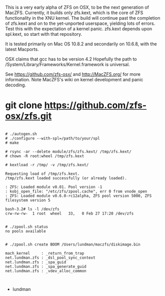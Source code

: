 This is a very early alpha of ZFS on OSX, to be the next generation of MacZFS.
Currently, it builds only zfs.kext, which is the core of ZFS functionality
in the XNU kernel.  The build will continue
past the completion of zfs.kext and on to the yet-unported userspace, yielding
lots of errors.  Test this with the expectation of a kernel panic.
zfs.kext depends upon spl.kext, so start with that repository.

It is tested primarily on Mac OS 10.8.2 and secondarily on 10.6.8, with
the latest Macports.

OSX claims that gcc has to be version 4.2
Hopefully the path to /System/Library/Frameworks/Kernel.framework is universal.

See https://github.com/zfs-osx/ and http://MacZFS.org/ for more information.
Note MacZFS's wiki on kernel development and panic decoding.

# git clone https://github.com/zfs-osx/zfs.git

```

# ./autogen.sh
# ./configure --with-spl=/path/to/your/spl
# make

# rsync -ar --delete module/zfs/zfs.kext/ /tmp/zfs.kext/
# chown -R root:wheel /tmp/zfs.kext

# kextload -r /tmp/ -v /tmp/zfs.kext/

Requesting load of /tmp/zfs.kext.
/tmp/zfs.kext loaded successfully (or already loaded).

: ZFS: Loaded module v0.01. Pool version -1
: kobj_open_file: "/etc/zfs/zpool.cache", err 0 from vnode_open
: ZFS: Loaded module v0.6.0-rc12alpha, ZFS pool version 5000, ZFS filesystem version 5

bash-3.2# ls -l /dev/zfs
crw-rw-rw-  1 root  wheel   33,   0 Feb 27 17:20 /dev/zfs


# ./zpool.sh status
no pools available


# ./zpool.sh create BOOM /Users/lundman/maczfs/diskimage.bin

mach_kernel     : _return_from_trap
net.lundman.zfs : _dsl_pool_sync_context
net.lundman.zfs : _spa_guid
net.lundman.zfs : _spa_generate_guid
net.lundman.zfs : _vdev_alloc_common



```

- lundman
